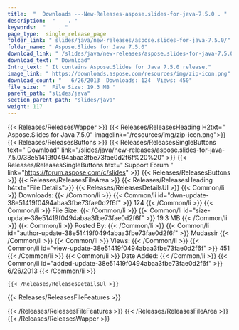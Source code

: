 ```yaml
---
title:  "  Downloads ---New-Releases-aspose.slides-for-java-7.5.0 . " 
description:  "    . " 
keywords:  "    . " 
page_type:  single_release_page
folder_link: " slides/java/new-releases/aspose.slides-for-java-7.5.0/"
folder_name: " Aspose.Slides for Java 7.5.0"
download_link: " /slides/java/new-releases/aspose.slides-for-java-7.5.0/38e51419f0494abaa3fbe73fae0d2f6f"
download_text: " Download"
Intro_text: " It contains Aspose.Slides for Java 7.5.0 release."
image_link: " https://downloads.aspose.com/resources/img/zip-icon.png"
download_count: "   6/26/2013  Downloads: 124  Views: 450"
file_size: "  File Size: 19.3 MB "
parent_path: "slides/java"
section_parent_path: "slides/java"
weight: 117 
---
```


{{< Releases/ReleasesWapper >}}
  {{< Releases/ReleasesHeading H2txt=" Aspose.Slides for Java 7.5.0" imagelink="/resources/img/zip-icon.png">}}
  {{< Releases/ReleasesButtons >}}
    {{< Releases/ReleasesSingleButtons text=" Download" link="/slides/java/new-releases/aspose.slides-for-java-7.5.0/38e51419f0494abaa3fbe73fae0d2f6f%20%20" >}}
    {{< Releases/ReleasesSingleButtons text=" Support Forum " link="https://forum.aspose.com/c/slides" >}}
  {{< Releases/ReleasesButtons >}}
  {{< Releases/ReleasesFileArea >}}
    {{< Releases/ReleasesHeading h4txt="File Details">}}
    {{< Releases/ReleasesDetailsUl >}}
            {{< Common/li  >}} Downloads: {{< /Common/li >}} 
      {{< Common/li id="dwn-update-38e51419f0494abaa3fbe73fae0d2f6f" >}} 124 {{< /Common/li >}} 
      {{< Common/li  >}} File Size: {{< /Common/li >}} 
      {{< Common/li id="size-update-38e51419f0494abaa3fbe73fae0d2f6f" >}} 19.3 MB {{< /Common/li >}} 
      {{< Common/li  >}} Posted By: {{< /Common/li >}} 
      {{< Common/li id="author-update-38e51419f0494abaa3fbe73fae0d2f6f" >}} Mudassir {{< /Common/li >}} 
      {{< Common/li  >}} Views: {{< /Common/li >}} 
      {{< Common/li id="view-update-38e51419f0494abaa3fbe73fae0d2f6f" >}} 451 {{< /Common/li >}} 
      {{< Common/li  >}} Date Added: {{< /Common/li >}} 
      {{< Common/li id="added-update-38e51419f0494abaa3fbe73fae0d2f6f" >}} 6/26/2013 {{< /Common/li >}} 

    {{< /Releases/ReleasesDetailsUl >}}

  {{< Releases/ReleasesFileFeatures >}}
      
  {{< /Releases/ReleasesFileFeatures >}}
 {{< /Releases/ReleasesFileArea >}}
{{< /Releases/ReleasesWapper >}}


